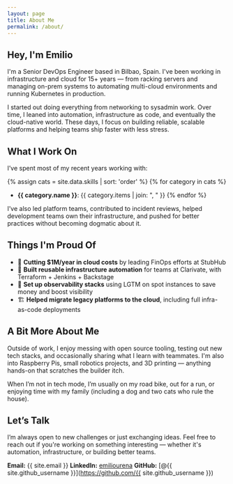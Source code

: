 ```yaml
---
layout: page
title: About Me
permalink: /about/
---
```


## Hey, I'm Emilio

I'm a Senior DevOps Engineer based in Bilbao, Spain. I've been working in infrastructure and cloud for 15+ years — from racking servers and managing on-prem systems to automating multi-cloud environments and running Kubernetes in production.

I started out doing everything from networking to sysadmin work. Over time, I leaned into automation, infrastructure as code, and eventually the cloud-native world. These days, I focus on building reliable, scalable platforms and helping teams ship faster with less stress.

## What I Work On

I’ve spent most of my recent years working with:

{% assign cats = site.data.skills | sort: 'order' %}
{% for category in cats %}
- **{{ category.name }}**: {{ category.items | join: ", " }}
{% endfor %}

I’ve also led platform teams, contributed to incident reviews, helped development teams own their infrastructure, and pushed for better practices without becoming dogmatic about it.

## Things I'm Proud Of

- 💸 **Cutting $1M/year in cloud costs** by leading FinOps efforts at StubHub
- 🔄 **Built reusable infrastructure automation** for teams at Clarivate, with Terraform + Jenkins + Backstage
- 🧠 **Set up observability stacks** using LGTM on spot instances to save money and boost visibility
- 🏗️ **Helped migrate legacy platforms to the cloud**, including full infra-as-code deployments

## A Bit More About Me

Outside of work, I enjoy messing with open source tooling, testing out new tech stacks, and occasionally sharing what I learn with teammates. I'm also into Raspberry Pis, small robotics projects, and 3D printing — anything hands-on that scratches the builder itch.

When I’m not in tech mode, I’m usually on my road bike, out for a run, or enjoying time with my family (including a dog and two cats who rule the house).

## Let’s Talk

I’m always open to new challenges or just exchanging ideas. Feel free to reach out if you're working on something interesting — whether it's automation, infrastructure, or building better teams.

**Email:** {{ site.email }}
**LinkedIn:** [emiliourena](https://www.linkedin.com/in/emiliourena)
**GitHub:** [@{{ site.github_username }}](https://github.com/{{ site.github_username }})
